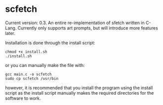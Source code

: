 # scfetch

Current version: 0.3.
An entire re-implementation of sfetch written in C-Lang.
Currently only supports art prompts, but will introduce more features later.

Installation is done through the install script:
```
chmod +x install.sh
./install.sh
```
or you can manually make the file with:
```
gcc main.c -o scfetch
sudo cp scfetch /usr/bin
```
however, it is recommended that you install the program using the install script as 
the install script manually makes the required directories for the software to work.
